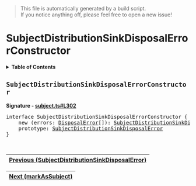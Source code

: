 > This file is automatically generated by a build script.<br>If you notice anything off, please feel free to open a new issue!

# SubjectDistributionSinkDisposalErrorConstructor

<details><summary><b>Table of Contents</b></summary>

1. [<code>SubjectDistributionSinkDisposalErrorConstructor</code>](#SubjectDistributionSinkDisposalErrorConstructor)</details>

## <a name="SubjectDistributionSinkDisposalErrorConstructor"></a><code>SubjectDistributionSinkDisposalErrorConstructor</code>

<b>Signature - [subject.ts#L302](..\/..\/packages\/core\/src\/subject.ts#L302)</b>

<pre>interface SubjectDistributionSinkDisposalErrorConstructor {<br>    new (errors: <a href="../01-api-disposable/02-DisposalError.md#DisposalError-Interface">DisposalError</a>[]): <a href="02-SubjectDistributionSinkDisposalError.md#SubjectDistributionSinkDisposalError-Interface">SubjectDistributionSinkDisposalError</a><br>    prototype: <a href="02-SubjectDistributionSinkDisposalError.md#SubjectDistributionSinkDisposalError-Interface">SubjectDistributionSinkDisposalError</a><br>}</pre><br>

| [Previous \(SubjectDistributionSinkDisposalError\)](02-SubjectDistributionSinkDisposalError.md#readme) |
| --- |

<div align="right">

| [Next \(markAsSubject\)](04-markAsSubject.md#readme) |
| --- |
</div>

